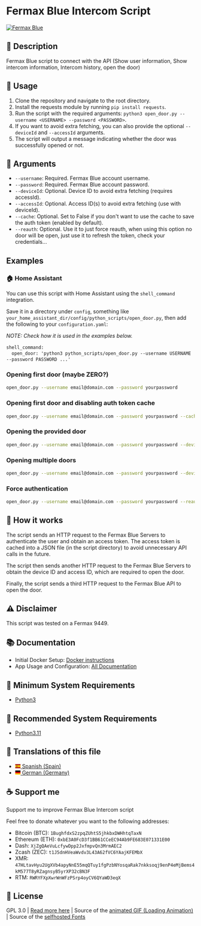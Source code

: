 # Fermax Blue Intercom Script

<a href="#" style="text-align: center;">
 <img src="https://github.com/cvc90/Fermax-Blue-Intercom/assets/76731844/b417dcc5-9b5f-49b2-8084-2e56338ed68e" width="15%" height="15%" alt="Fermax Blue" text-align="center" margin="0 0 0 0">
</a>

## 📑 Description

Fermax Blue script to connect with the API (Show user information, Show intercom information, Intercom history, open the door)

## 📑 Usage

1. Clone the repository and navigate to the root directory.
2. Install the requests module by running `pip install requests`.
3. Run the script with the required arguments: `python3 open_door.py --username <USERNAME> --password <PASSWORD>`.
4. If you want to avoid extra fetching, you can also provide the optional `--deviceId` and `--accessId` arguments.
5. The script will output a message indicating whether the door was successfully opened or not.

## 📑 Arguments

-   `--username`: Required. Fermax Blue account username.
-   `--password`: Required. Fermax Blue account password.
-   `--deviceId`: Optional. Device ID to avoid extra fetching (requires accessId).
-   `--accessId`: Optional. Access ID(s) to avoid extra fetching (use with deviceId).
-   `--cache`: Optional. Set to False if you don't want to use the cache to save the auth token (enabled by default).
-   `--reauth`: Optional. Use it to just force reauth, when using this option no door will be open, just use it to refresh the token, check your credentials...

## Examples

### 🏠 Home Assistant

You can use this script with Home Assistant using the `shell_command` integration.

Save it in a directory under `config`, something like `your_home_assistant_dir/config/python_scripts/open_door.py`, then add the following to your `configuration.yaml`:

*NOTE: Check how it is used in the examples below.*

```
shell_command:
  open_door: 'python3 python_scripts/open_door.py --username USERNAME --password PASSWORD ...'
```

### Opening first door (maybe ZERO?)

```bash
open_door.py --username email@domain.com --password yourpassword
```

### Opening first door and disabling auth token cache

```bash
open_door.py --username email@domain.com --password yourpassword --cache False
```

### Opening the provided door

```bash
open_door.py --username email@domain.com --password yourpassword --deviceId 12345 --accessId '{"subblock": 0, "block": 0, "number": 0}'
```

### Opening multiple doors

```bash
open_door.py --username email@domain.com --password yourpassword --deviceId 12345 --accessId '{"subblock": 0, "block": 0, "number": 0}' '{"subblock": 1, "block": 1, "number": 1}'
```

### Force authentication

```bash
open_door.py --username email@domain.com --password yourpassword --reauth
```

## 👷 How it works

The script sends an HTTP request to the Fermax Blue Servers to authenticate the user and obtain an access token. The access token is cached into a JSON file (in the script directory) to avoid unnecessary API calls in the future.

The script then sends another HTTP request to the Fermax Blue Servers to obtain the device ID and access ID, which are required to open the door.

Finally, the script sends a third HTTP request to the Fermax Blue API to open the door.

## ⚠️ Disclaimer

This script was tested on a Fermax 9449.

## 📚 Documentation

- Initial Docker Setup: [Docker instructions](/docs/DOCKER_INSTALLATION.md)
- App Usage and Configuration: [All Documentation](docs/README.md)

## 📑 Minimum System Requirements

- [Python3](https://www.python.org/downloads/)

## 📑 Recommended System Requirements

- [Python3.11](https://www.python.org/downloads/)

## 🏴 Translations of this file

* <a href="README_ES.md">
   <img src="https://github.com/lipis/flag-icons/blob/main/flags/4x3/es.svg" alt="README_ES.md" width="3%" height="3%"> Spanish (Spain)
  </a>

* <a href="README_DE.md">
   <img src="https://github.com/lipis/flag-icons/blob/main/flags/4x3/de.svg" alt="README_DE.md" width="3%" height="3%"> German (Germany)
  </a> 

## ☕ Support me

Support me to improve Fermax Blue Intercom script

Feel free to donate whatever you want to the following addresses:

- Bitcoin (BTC): `1BughfdxS2zpqZUhtS5jhkbxDWHhtqTaxN`
- Ethereum (ETH): `0xbE3A0FcD3f1BB61CCeEC94Ab9FE683E071331E00`
- Dash: `XjZgQAeVuLcfywDpp2JxfmpvQn3MrmAEC2`
- Zcash (ZEC): `t1J5dnHVeaWvdv3L43A62fVC6YAajKFEMbX`
- XMR: `47HLtavHyu2UgXVb4apyNnE55mqQTuy1fgPzbNYosqaRak7nkksoqj9enP4eMjBems4kM577T8yRZagnsyB5yrXP32cBN3F`
- RTM: `RWRYFXpXwrWnWFzPSrp4oyCV6QYaWD3eqX`

## 📑 License
  GPL 3.0 | [Read more here](LICENSE.md) | Source of the [animated GIF (Loading Animation)](https://commons.wikimedia.org/wiki/File:Loading_Animation.gif) | Source of the [selfhosted Fonts](https://github.com/adobe-fonts/source-sans)
